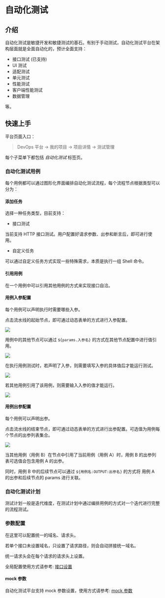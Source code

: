 # 自动化测试

## 介绍

自动化测试是敏捷开发和敏捷测试的基石。有别于手动测试，自动化测试平台在架构层面就是全面自动化的，预计全面支持：

- 接口测试 (已支持)
- UI 测试
- 适配测试
- 单元测试
- 性能测试
- 客户端性能测试
- 数据管理

等。

## 快速上手

平台页面入口：

> DevOps 平台 -> 我的项目 -> 项目详情 -> 测试管理

每个子菜单下都包括 *自动化测试* 标签页。

### 自动化测试用例

每个用例都可以通过图形化界面编排自动化测试流程，每个流程节点根据类型可以分为：

#### 添加任务

选择一种任务类型，目前支持：

- 接口测试

当前支持 HTTP 接口测试。用户配置好请求参数、出参和断言后，即可进行使用。

- 自定义任务

可以通过自定义任务方式实现一些特殊需求，本质是执行一组 Shell 命令。

#### 引用用例

在一个用例中可以引用其他用例的方式来实现接口自洽。

#### 用例入参配置

每个用例可以声明执行时需要哪些入参。

点击流水线的起始节点，即可通过动态表单的方式进行入参配置。

![](https://terminus-paas.oss-cn-hangzhou.aliyuncs.com/paas-doc/2020/11/12/35001e74-a70d-4fc6-9e7d-ffc4561b09d6.png)

用例中的其他节点可以通过 `${params.入参名}` 的方式在其他节点配置中进行值引用。

![](https://terminus-paas.oss-cn-hangzhou.aliyuncs.com/paas-doc/2020/11/12/082f3187-d6ab-498b-9b55-505107b65e17.png)

在执行用例测试时，若声明了入参，则需要填写入参的具体值后才能运行测试。

![](https://terminus-paas.oss-cn-hangzhou.aliyuncs.com/paas-doc/2020/11/12/1c01457c-f6a9-4f44-bc31-70783af8df0e.png)

若其他用例引用了该用例，则需要输入入参的值才能运行。

![](https://terminus-paas.oss-cn-hangzhou.aliyuncs.com/paas-doc/2020/11/12/84de3d50-e99c-4d97-949b-498c746b26f6.png)

#### 用例出参配置

每个用例可以声明出参。

点击流水线的结束节点，即可通过动态表单的方式进行出参配置。可选值为用例每个节点的出参列表集合。

![](https://terminus-paas.oss-cn-hangzhou.aliyuncs.com/paas-doc/2020/11/12/10bde30b-f039-4191-866a-c61c8c222faf.png)

当其他用例（用例 B）在节点中引用了当前用例（用例 A）时，用例 B 的出参列表可选值会包含用例 A 的出参。

同时，用例 B 中的后续节点可以通过 `${用例名:OUTPUT:出参名}` 的方式将 用例 A 的出参和后续节点的 params 进行关联。

### 自动化测试计划

测试计划一般是迭代维度，在测试计划中通过编排用例的方式对一个迭代进行完整的流程测试。

### 参数配置

在这里可以配置统一的域名、请求头。

若单个接口未设置域名，只设置了请求路径，则会自动拼接统一域名。

统一请求头会在每个请求的请求头上设置。

全局配置使用方式请参考: [接口设置](./interface-test.md#接口设置)

#### mock 参数

自动化测试平台支持 mock 参数设置，使用方式请参考: [mock 参数](./interface-test.md#mock-参数)
